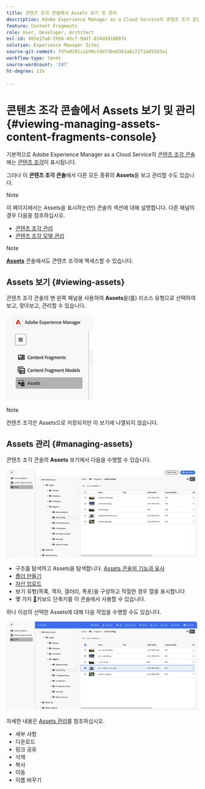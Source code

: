```yaml
---
title: 콘텐츠 조각 콘솔에서 Assets 보기 및 관리
description: Adobe Experience Manager as a Cloud Service의 콘텐츠 조각 콘솔에서 Assets을 보고 관리하는 방법을 알아봅니다.
feature: Content Fragments
role: User, Developer, Architect
exl-id: 865e1fa8-2956-45cf-9dd7-034d491808fe
solution: Experience Manager Sites
source-git-commit: fdfe0291ca190cfddf3bed363a8c2271a65593a1
workflow-type: tm+mt
source-wordcount: '247'
ht-degree: 11%

---
```


# 콘텐츠 조각 콘솔에서 Assets 보기 및 관리 {#viewing-managing-assets-content-fragments-console}

기본적으로 Adobe Experience Manager as a Cloud Service의 [콘텐츠 조각 콘솔](/help/sites-cloud/administering/content-fragments/overview.md#content-fragments-console)에는 [콘텐츠 조각](/help/sites-cloud/administering/content-fragments/overview.md)이 표시됩니다.

그러나 이 **콘텐츠 조각 콘솔**&#x200B;에서 다른 모든 종류의 **Assets**&#x200B;을 보고 관리할 수도 있습니다.

>[!NOTE]
>
>이 페이지에서는 Assets을 표시하는(만) 콘솔의 섹션에 대해 설명합니다. 다른 패널의 경우 다음을 참조하십시오.
>
>* [콘텐츠 조각 관리](/help/sites-cloud/administering/content-fragments/managing.md)
>* [콘텐츠 조각 모델 관리](/help/sites-cloud/administering/content-fragments/managing-content-fragment-models.md)

>[!NOTE]
>
>**[Assets](/help/assets/overview.md)** 콘솔에서도 콘텐츠 조각에 액세스할 수 있습니다.

## Assets 보기 {#viewing-assets}

콘텐츠 조각 콘솔의 맨 왼쪽 패널을 사용하여 **Assets**&#x200B;을(를) 리소스 유형으로 선택하여 보고, 찾아보고, 관리할 수 있습니다.

![콘텐츠 조각 콘솔 - 탐색](/help/sites-cloud/administering/content-fragments/assets/cf-console-assets-navigation.png)

>[!NOTE]
>
>컨텐츠 조각은 Assets으로 저장되지만 이 보기에 나열되지 않습니다.

## Assets 관리 {#managing-assets}

콘텐츠 조각 콘솔의 **Assets** 보기에서 다음을 수행할 수 있습니다.

![콘텐츠 조각 콘솔 - 에셋 찾아보기](/help/sites-cloud/administering/content-fragments/assets/cf-console-assets-browse.png)

* 구조를 탐색하고 Assets을 탐색합니다. [Assets 콘솔의 기능과 유사](/help/assets/navigate-assets-view.md)
* [폴더 만들기](/help/assets/manage-digital-assets.md#creating-folders)
* [자산 업로드](/help/assets/add-delete-assets-view.md)
* 보기 유형(목록, 격자, 갤러리, 폭포)을 구성하고 적절한 경우 열을 표시합니다
* 몇 가지 [&#128279;](/help/sites-cloud/administering/content-fragments/keyboard-shortcuts.md)키보드 단축키를 이 콘솔에서 사용할 수 있습니다.

하나 이상의 선택한 Assets에 대해 다음 작업을 수행할 수도 있습니다.

![콘텐츠 조각 콘솔 - 선택한 에셋에 대한 작업](/help/sites-cloud/administering/content-fragments/assets/cf-console-assets-actions.png)

자세한 내용은 [Assets 관리](/help/assets/manage-organize-assets-view.md)를 참조하십시오.

* 세부 사항
* 다운로드
* 링크 공유
* 삭제
* 복사
* 이동
* 이름 바꾸기
